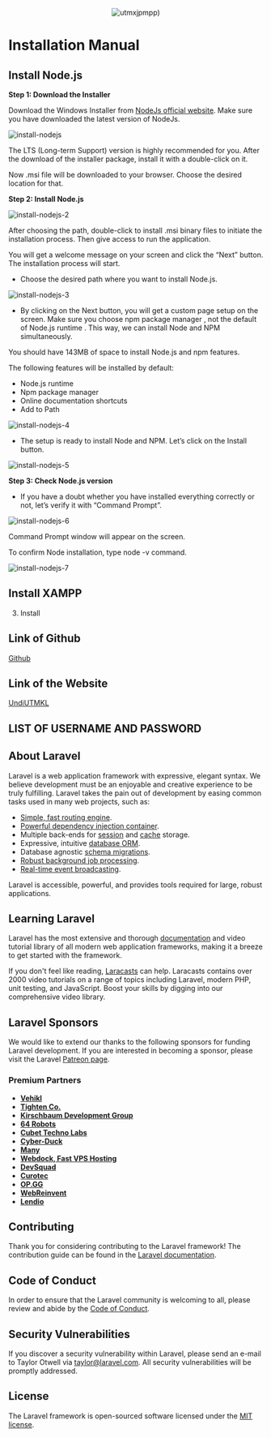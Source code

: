 <p align="center" width="100%">
<img src="https://github.com/syiraazhari/SD_SEC01_G04_01/blob/main/public/assets/img/logo-utmxjpmpp.png?raw=true" alt="utmxjpmpp">)
</p>

# Installation Manual

## Install Node.js

**Step 1: Download the Installer**
    
Download the Windows Installer from [NodeJs official website](https://nodejs.org/en/download/). Make sure you have downloaded the latest version of NodeJs. 

![install-nodejs](https://github.com/syiraazhari/SD_SEC01_G04_01/blob/main/installation/nodejs/install-nodejs.png?raw=true)
    
The LTS (Long-term Support) version is highly recommended for you. After the download of the installer package, install it with a double-click on it.

Now .msi file will be downloaded to your browser. Choose the desired location for that.

**Step 2: Install Node.js**

![install-nodejs-2](https://github.com/syiraazhari/SD_SEC01_G04_01/blob/main/installation/nodejs/install-nodejs-2.png?raw=true)

After choosing the path, double-click to install .msi binary files to initiate the installation process. Then give access to run the application.

You will get a welcome message on your screen and click the “Next” button. The installation process will start.

- Choose the desired path where you want to install Node.js.

![install-nodejs-3](https://github.com/syiraazhari/SD_SEC01_G04_01/blob/main/installation/nodejs/install-nodejs-3.png?raw=true)

- By clicking on the Next button, you will get a custom page setup on the screen. Make sure you choose npm package manager , not the default of Node.js runtime . This way, we can install Node and NPM simultaneously.

You should have 143MB of space to install Node.js and npm features.

The following features will be installed by default:

- Node.js runtime
- Npm package manager
- Online documentation shortcuts
- Add to Path

![install-nodejs-4](https://github.com/syiraazhari/SD_SEC01_G04_01/blob/main/installation/nodejs/install-nodejs-4.png?raw=true)

- The setup is ready to install Node and NPM. Let’s click on the Install button.

![install-nodejs-5](https://github.com/syiraazhari/SD_SEC01_G04_01/blob/main/installation/nodejs/install-nodejs-5.png?raw=true)
    
**Step 3: Check Node.js version**
- If you have a doubt whether you have installed everything correctly or not, let’s verify it with “Command Prompt”.

![install-nodejs-6](https://github.com/syiraazhari/SD_SEC01_G04_01/blob/main/installation/nodejs/install-nodejs-6.png?raw=true)

Command Prompt window will appear on the screen.

To confirm Node installation, type node -v command.
    
![install-nodejs-7](https://github.com/syiraazhari/SD_SEC01_G04_01/blob/main/installation/nodejs/install-nodejs-7.png?raw=true)

## Install XAMPP


3. Install


## Link of Github
[Github](https://github.com/syiraazhari/SD_SEC01_G04_01)

## Link of the Website
[UndiUTMKL]()

## LIST OF USERNAME AND PASSWORD



## About Laravel

Laravel is a web application framework with expressive, elegant syntax. We believe development must be an enjoyable and creative experience to be truly fulfilling. Laravel takes the pain out of development by easing common tasks used in many web projects, such as:

- [Simple, fast routing engine](https://laravel.com/docs/routing).
- [Powerful dependency injection container](https://laravel.com/docs/container).
- Multiple back-ends for [session](https://laravel.com/docs/session) and [cache](https://laravel.com/docs/cache) storage.
- Expressive, intuitive [database ORM](https://laravel.com/docs/eloquent).
- Database agnostic [schema migrations](https://laravel.com/docs/migrations).
- [Robust background job processing](https://laravel.com/docs/queues).
- [Real-time event broadcasting](https://laravel.com/docs/broadcasting).

Laravel is accessible, powerful, and provides tools required for large, robust applications.

## Learning Laravel

Laravel has the most extensive and thorough [documentation](https://laravel.com/docs) and video tutorial library of all modern web application frameworks, making it a breeze to get started with the framework.

If you don't feel like reading, [Laracasts](https://laracasts.com) can help. Laracasts contains over 2000 video tutorials on a range of topics including Laravel, modern PHP, unit testing, and JavaScript. Boost your skills by digging into our comprehensive video library.

## Laravel Sponsors

We would like to extend our thanks to the following sponsors for funding Laravel development. If you are interested in becoming a sponsor, please visit the Laravel [Patreon page](https://patreon.com/taylorotwell).

### Premium Partners

- **[Vehikl](https://vehikl.com/)**
- **[Tighten Co.](https://tighten.co)**
- **[Kirschbaum Development Group](https://kirschbaumdevelopment.com)**
- **[64 Robots](https://64robots.com)**
- **[Cubet Techno Labs](https://cubettech.com)**
- **[Cyber-Duck](https://cyber-duck.co.uk)**
- **[Many](https://www.many.co.uk)**
- **[Webdock, Fast VPS Hosting](https://www.webdock.io/en)**
- **[DevSquad](https://devsquad.com)**
- **[Curotec](https://www.curotec.com/services/technologies/laravel/)**
- **[OP.GG](https://op.gg)**
- **[WebReinvent](https://webreinvent.com/?utm_source=laravel&utm_medium=github&utm_campaign=patreon-sponsors)**
- **[Lendio](https://lendio.com)**

## Contributing

Thank you for considering contributing to the Laravel framework! The contribution guide can be found in the [Laravel documentation](https://laravel.com/docs/contributions).

## Code of Conduct

In order to ensure that the Laravel community is welcoming to all, please review and abide by the [Code of Conduct](https://laravel.com/docs/contributions#code-of-conduct).

## Security Vulnerabilities

If you discover a security vulnerability within Laravel, please send an e-mail to Taylor Otwell via [taylor@laravel.com](mailto:taylor@laravel.com). All security vulnerabilities will be promptly addressed.

## License

The Laravel framework is open-sourced software licensed under the [MIT license](https://opensource.org/licenses/MIT).

